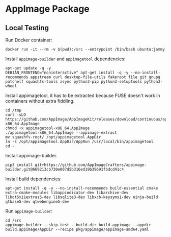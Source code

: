 # AppImage Package

## Local Testing

Run Docker container:

```shell
docker run -it --rm -v $(pwd):/src --entrypoint /bin/bash ubuntu:jammy
```

Install `appimage-builder` and `appimagetool` dependencies:

```shell
apt-get update -q -y
DEBIAN_FRONTEND="noninteractive" apt-get install -q -y --no-install-recommends appstream curl desktop-file-utils fakeroot file git gnupg patchelf squashfs-tools zsync python3-pip python3-setuptools python3-wheel
```

Install appimagetool, it has to be extracted because FUSE doesn't work in containers without extra fiddling.

```shell
cd /tmp
curl -sLO https://github.com/AppImage/AppImageKit/releases/download/continuous/appimagetool-x86_64.AppImage
chmod +x appimagetool-x86_64.AppImage
./appimagetool-x86_64.AppImage --appimage-extract
mv squashfs-root/ /opt/appimagetool.AppDir
ln -s /opt/appimagetool.AppDir/AppRun /usr/local/bin/appimagetool
cd -
```

Install appimage-builder.

```shell
pip3 install git+https://github.com/AppImageCrafters/appimage-builder.git@669213cb730e007d5b316ed19b39691fbdcd41c4
```

Install build dependencies:

```shell
apt-get install -q -y --no-install-recommends build-essential cmake extra-cmake-modules libappindicator-dev libarchive-dev libqt5x11extras5-dev libsqlite3-dev libxcb-keysyms1-dev ninja-build qtbase5-dev qtwebengine5-dev
```

Run `appimage-builder`:

```shell
cd /src
appimage-builder --skip-test --build-dir build.appimage --appdir build.appimage/AppDir --recipe pkg/appimage/appimage-amd64.yaml
```
